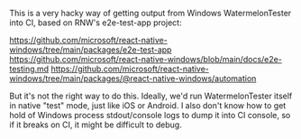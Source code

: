 This is a very hacky way of getting output from Windows WatermelonTester into CI, based on RNW's e2e-test-app project:

https://github.com/microsoft/react-native-windows/tree/main/packages/e2e-test-app
https://github.com/microsoft/react-native-windows/blob/main/docs/e2e-testing.md
https://github.com/microsoft/react-native-windows/tree/main/packages/@react-native-windows/automation

But it's not the right way to do this. Ideally, we'd run WatermelonTester itself in native "test" mode, just like iOS or Android.
I also don't know how to get hold of Windows process stdout/console logs to dump it into CI console, so if it breaks on CI, it
might be difficult to debug.